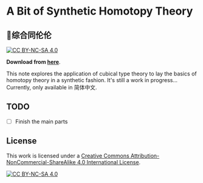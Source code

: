 # A Bit of Synthetic Homotopy Theory
## 🤏综合同伦伦

[![CC BY-NC-SA 4.0][cc-by-nc-sa-shield]][cc-by-nc-sa] 

**Download from [here](https://github.com/kangrongji/synthetic-homotopy/releases)**.

This note explores the application of cubical type theory to lay the basics of homotopy theory in a synthetic fashion.
It's still a work in progress...
Currently, only available in 简体中文.

## TODO

- [ ] Finish the main parts

## License

This work is licensed under a
[Creative Commons Attribution-NonCommercial-ShareAlike 4.0 International License][cc-by-nc-sa].

[![CC BY-NC-SA 4.0][cc-by-nc-sa-image]][cc-by-nc-sa]

[cc-by-nc-sa]: http://creativecommons.org/licenses/by-nc-sa/4.0/
[cc-by-nc-sa-image]: https://licensebuttons.net/l/by-nc-sa/4.0/88x31.png
[cc-by-nc-sa-shield]: https://img.shields.io/badge/License-CC%20BY--NC--SA%204.0-lightgrey.svg
